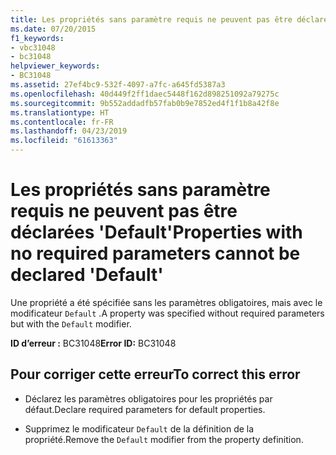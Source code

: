 ```yaml
---
title: Les propriétés sans paramètre requis ne peuvent pas être déclarées 'Default'
ms.date: 07/20/2015
f1_keywords:
- vbc31048
- bc31048
helpviewer_keywords:
- BC31048
ms.assetid: 27ef4bc9-532f-4097-a7fc-a645fd5387a3
ms.openlocfilehash: 40d449f2ff1daec5448f162d898251092a79275c
ms.sourcegitcommit: 9b552addadfb57fab0b9e7852ed4f1f1b8a42f8e
ms.translationtype: HT
ms.contentlocale: fr-FR
ms.lasthandoff: 04/23/2019
ms.locfileid: "61613363"
---
```

# <a name="properties-with-no-required-parameters-cannot-be-declared-default"></a><span data-ttu-id="a432f-102">Les propriétés sans paramètre requis ne peuvent pas être déclarées 'Default'</span><span class="sxs-lookup"><span data-stu-id="a432f-102">Properties with no required parameters cannot be declared 'Default'</span></span>
<span data-ttu-id="a432f-103">Une propriété a été spécifiée sans les paramètres obligatoires, mais avec le modificateur `Default` .</span><span class="sxs-lookup"><span data-stu-id="a432f-103">A property was specified without required parameters but with the `Default` modifier.</span></span>  
  
 <span data-ttu-id="a432f-104">**ID d’erreur :** BC31048</span><span class="sxs-lookup"><span data-stu-id="a432f-104">**Error ID:** BC31048</span></span>  
  
## <a name="to-correct-this-error"></a><span data-ttu-id="a432f-105">Pour corriger cette erreur</span><span class="sxs-lookup"><span data-stu-id="a432f-105">To correct this error</span></span>  
  
- <span data-ttu-id="a432f-106">Déclarez les paramètres obligatoires pour les propriétés par défaut.</span><span class="sxs-lookup"><span data-stu-id="a432f-106">Declare required parameters for default properties.</span></span>  
  
- <span data-ttu-id="a432f-107">Supprimez le modificateur `Default` de la définition de la propriété.</span><span class="sxs-lookup"><span data-stu-id="a432f-107">Remove the `Default` modifier from the property definition.</span></span>